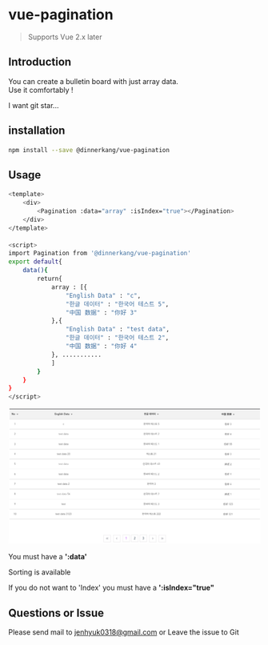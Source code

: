 
# vue-pagination

> Supports Vue 2.x later

## Introduction

You can create a bulletin board with just array data.<br>
Use it comfortably !<br>

I want git star...

## installation

``` bash
npm install --save @dinnerkang/vue-pagination
```
## Usage

``` bash
<template>
    <div>
        <Pagination :data="array" :isIndex="true"></Pagination>
    </div>
</template>

<script>
import Pagination from '@dinnerkang/vue-pagination'
export default{
    data(){
        return{
            array : [{
                "English Data" : "c",
                "한글 데이터" : "한국어 테스트 5",
                "中国 数据" : "你好 3"
            },{
                "English Data" : "test data",
                "한글 데이터" : "한국어 테스트 2",
                "中国 数据" : "你好 4"
            }, ...........
            ]
        }
    }
}
</script>
```

<img src="./assets/board.png">

You must have a **':data'** <br>

Sorting is available <br>

If you do not want to 'Index' you must have a **':isIndex="true"**<br>

## Questions or Issue

Please send mail to jenhyuk0318@gmail.com or Leave the issue to Git

